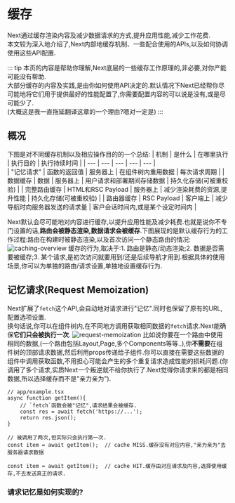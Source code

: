 # 缓存
Next通过缓存渲染内容及减少数据请求的方式,提升应用性能,减少工作花费.  
本文较为深入地介绍了,Next内部地缓存机制、一些配合使用的APIs,以及如何协调使用这些API配置.  

::: tip
本页的内容是帮助你理解,Next底层的一些缓存工作原理的,非必要,对你产能可能没有帮助.  
大部分缓存的内容及实践,是由你如何使用API决定的.默认情况下Next已经帮你尽可能地将它们用于提供最好的性能配置了,你需要配置内容的可以说是没有,或是尽可能少了.  
(大概这是我一直拖延翻译这章的一个理由?嗯对一定是)
:::

## 概况
下图是对不同缓存机制以及相应操作目的的一个总结:
| 机制   | 是什么 | 在哪里执行 | 执行目的 | 执行持续时间 |
| ---  | --- | --- | --- | --- |  
| "记忆请求"  | 函数的返回值 | 服务器上 | 在组件树内重用数据 | 每次请求周期 | 
| 数据缓存  | 数据 | 服务器上 | 用户请求和部署期间存储数据 | 持久化存储(可被重校验) | 
| 完整路由缓存  | HTML和RSC Payload | 服务器上 | 减少渲染耗费的资源,提升性能 | 持久化存储(可被重校验) | 
| 路由器缓存  | RSC Payload | 客户端上 | 减少导航时向服务器发送的请求量 | 客户会话时间内,或是某个设定时间内 | 

Next默认会尽可能地对内容进行缓存,以提升应用性能及减少耗费.也就是说你不专门设置的话,**路由会被静态渲染,数据请求会被缓存**.下图展现的是默认缓存行为的工作过程:路由在构建时被静态渲染,以及首次访问一个静态路由的情况:
![caching-overview](imgs/caching-overview.jpg)
缓存的行为,取决于:1. 路由是静态/动态渲染;2. 数据是否需要被缓存;3. 某个请求,是初次访问就要用到/还是后续导航才用到.根据具体的使用场景,你可以为单独的路由/请求设置,单独地设置缓存行为.

## 记忆请求(Request Memoization)
Next扩展了`fetch`这个API,会自动地对请求进行"记忆".同时也保留了原有的URL,配置选项设置.  
换句话说,你可以在组件树内,在不同地方调用获取相同数据的`fetch`请求.Next能确保**它们只会被执行一次**.
![request-memoization](imgs/deduplicated-fetch-requests.jpg)
比如说你要在一个路由中使用相同的数据,(一个路由包括Layout,Page,多个Components等等..),你**不需要**在组件树的顶部请求数据,然后利用props传递给子组件.你可以直接在需要这些数据的组件中调用获取函数,不用担心可能会产生的多个重复请求造成性能的损耗问题.(你调用了多个请求,实质Next一个叛逆就不给你执行了.Next觉得你请求来的都是相同数据,所以选择缓存而不是"亲力亲为").

```tsx
// app/example.tsx
async function getItem(){
    // `fetch`函数会被"记忆",请求结果会被缓存.
    const res = await fetch('https://...');
    return res.json();
}

// 被调用了两次,但实际只会执行第一次.
const item = await getItem();  // cache MISS.缓存没有对应内容,"亲力亲为"去服务器请求数据

const item = await getItem();  // cache HIT.缓存由对应请求及内容,选择使用缓存,不去发送真正的请求.
```

### 请求记忆是如何实现的?







